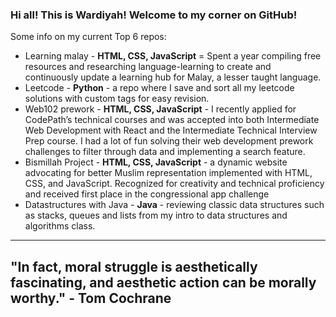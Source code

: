 ### Hi all! This is Wardiyah! Welcome to my corner on GitHub!

Some info on my current Top 6 repos:
- Learning malay - **HTML, CSS, JavaScript** = Spent a year compiling free resources and researching language-learning to create and continuously update a learning hub for Malay, a lesser taught language.
- Leetcode - **Python** - a repo where I save and sort all my leetcode solutions with custom tags for easy revision.
- Web102 prework - **HTML, CSS, JavaScript** - I recently applied for CodePath’s technical courses and was accepted into both Intermediate Web Development with React and the Intermediate Technical Interview Prep course. I had a lot of fun solving their web development prework challenges to filter through data and implementing a search feature.
- Bismillah Project - **HTML, CSS, JavaScript** - a dynamic website advocating for better Muslim representation implemented with HTML, CSS, and JavaScript. Recognized for creativity and technical proficiency and received first place in the congressional app challenge
- Datastructures with Java - **Java** - reviewing classic data structures such as stacks, queues and lists from my intro to data structures and algorithms class.

-------------------
## "In fact, moral struggle is aesthetically fascinating, and aesthetic action can be morally worthy." - Tom Cochrane
